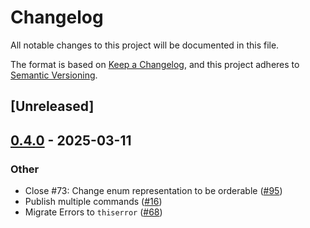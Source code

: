 # Changelog

All notable changes to this project will be documented in this file.

The format is based on [Keep a Changelog](https://keepachangelog.com/en/1.0.0/),
and this project adheres to [Semantic Versioning](https://semver.org/spec/v2.0.0.html).

## [Unreleased]

## [0.4.0](https://github.com/aranya-project/aranya-core/compare/aranya-policy-module-v0.3.0...aranya-policy-module-v0.4.0) - 2025-03-11

### Other

- Close #73: Change enum representation to be orderable ([#95](https://github.com/aranya-project/aranya-core/pull/95))
- Publish multiple commands ([#16](https://github.com/aranya-project/aranya-core/pull/16))
- Migrate Errors to `thiserror` ([#68](https://github.com/aranya-project/aranya-core/pull/68))
